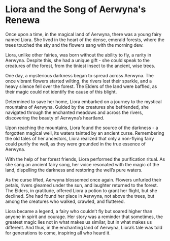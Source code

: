 # Liora and the Song of Aerwyna's Renewa

Once upon a time, in the magical land of Aerwyna, there was a young fairy named Liora. She lived in the heart of the dense, emerald forests, where the trees touched the sky and the flowers sang with the morning dew.

Liora, unlike other fairies, was born without the ability to fly, a rarity in Aerwyna. Despite this, she had a unique gift - she could speak to the creatures of the forest, from the tiniest insect to the ancient, wise trees.

One day, a mysterious darkness began to spread across Aerwyna. The once vibrant flowers started wilting, the rivers lost their sparkle, and a heavy silence fell over the forest. The Elders of the land were baffled, as their magic could not identify the cause of this blight.

Determined to save her home, Liora embarked on a journey to the mystical mountains of Aerwyna. Guided by the creatures she befriended, she navigated through the enchanted meadows and across the rivers, discovering the beauty of Aerwyna’s heartland.

Upon reaching the mountains, Liora found the source of the darkness - a forgotten magical well, its waters tainted by an ancient curse. Remembering the old tales of her ancestors, Liora realized that only a non-flying fairy could purify the well, as they were grounded in the true essence of Aerwyna.

With the help of her forest friends, Liora performed the purification ritual. As she sang an ancient fairy song, her voice resonated with the magic of the land, dispelling the darkness and restoring the well’s pure waters.

As the curse lifted, Aerwyna blossomed once again. Flowers unfurled their petals, rivers gleamed under the sun, and laughter returned to the forest. The Elders, in gratitude, offered Liora a potion to grant her flight, but she declined. She had found her place in Aerwyna, not above the trees, but among the creatures who walked, crawled, and fluttered.

Liora became a legend, a fairy who couldn’t fly but soared higher than anyone in spirit and courage. Her story was a reminder that sometimes, the greatest magic lies not in what makes us similar, but in what makes us different. And thus, in the enchanting land of Aerwyna, Liora’s tale was told for generations to come, inspiring all who heard it.
